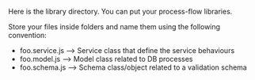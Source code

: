 Here is the library directory.
You can put your process-flow libraries.

Store your files inside folders and name them using the following convention:
* foo.service.js --> Service class that define the service behaviours
* foo.model.js --> Model class related to DB processes
* foo.schema.js --> Schema class/object related to a validation schema
